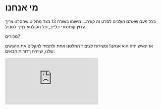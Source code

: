 ---
---

# מי אנחנו
בכל פעם שאתם הולכים לסרט זה קורה...
מישהו בשורה 13 בצד מחליט שהסרט צריך ערוץ קומנטרי בלייב, וכל הקולנוע צריך לסבול.

מכירים?

אז האיש הזה הוא אנחנו! וכשירות לציבור החלטנו אחת ולתמיד להקליט את ההגיגים שלנו, שיהיה ךדורות הבאים.

<div class="video-container">
<iframe src="https://www.youtube.com/embed/8-KIk1s0CLo" frameborder="0" allowfullscreen></iframe>
</div>

